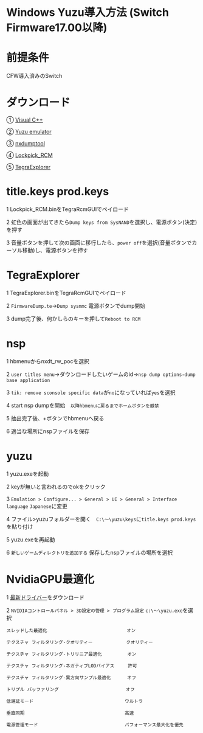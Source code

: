 # Windows Yuzu導入方法 (Switch Firmware17.00以降)
# 前提条件
CFW導入済みのSwitch

# ダウンロード
① [Visual C++](https://learn.microsoft.com/ja-JP/cpp/windows/latest-supported-vc-redist?view=msvc-170#:~:text=https%3A//aka.ms/vs/17/release/vc_redist.x64.exe)

② [Yuzu emulator](https://yuzu-emu.org/downloads/)

③ [nxdumptool](https://github.com/DarkMatterCore/nxdumptool/releases/tag/rewrite-prerelease)

④ [Lockpick_RCM](https://vps.suchmeme.nl/git/mudkip/Lockpick_RCM/releases)

⑤ [TegraExplorer](https://github.com/suchmememanyskill/TegraExplorer/releases/latest)


# title.keys prod.keys
1 Lockpick_RCM.binをTegraRcmGUIでペイロード

2 虹色の画面が出てきたら`Dump keys from SysNAND`を選択し、電源ボタン(決定)を押す

3 音量ボタンを押して次の画面に移行したら、`power off`を選択(音量ボタンでカーソル移動)し、電源ボタンを押す

# TegraExplorer
1 TegraExplorer.binをTegraRcmGUIでペイロード

2 `FirmwareDump.te`→`Dump sysmmc` 電源ボタンでdump開始

3 dump完了後、何かしらのキーを押して`Reboot to RCM`

# nsp
1 hbmenuからnxdt_rw_pocを選択

2 `user titles menu`→ダウンロードしたいゲームのid→`nsp dump options→dump base application`

3 `tik: remove sconsole specific data`が`no`になっていれば`yes`を選択

4 start nsp dumpを開始　`以降hbmenuに戻るまでホームボタンを厳禁`

5 抽出完了後、+ボタンでhbmenuへ戻る

6 適当な場所にnspファイルを保存

# yuzu
1 yuzu.exeを起動

2 keyが無いと言われるのでokをクリック

3 `Emulation > Configure... > General > UI > General > Interface language` `Japanese`に変更

4 ファイル>yuzuフォルダーを開く　`C:\～\yuzu\keys`に`title.keys prod.keys`を貼り付け

5 yuzu.exeを再起動

6 `新しいゲームディレクトリを追加する` 保存したnspファイルの場所を選択

# NvidiaGPU最適化
1 [最新ドライバー](https://www.nvidia.co.jp/Download/index.aspx?lang=jp)をダウンロード

2 `NVIDIAコントロールパネル > 3D設定の管理 > プログラム設定` `c:\～\yuzu.exe`を選択

```
スレッドした最適化　　　　　　　　　　　　  　　    オン
```
```
テクスチャ フィルタリング-クオリティー　　  　　  　クオリティー
```
```
テクスチャ フィルタリング-トリリニア最適化  　　    オン
```
```
テクスチャ フィルタリング-ネガティブLODバイアス     許可
```
```
テクスチャ フィルタリング-異方向サンプル最適化      オフ
```
```
トリプル バッファリング　　　　　　　　　　　　   　オフ
```
```
低遅延モード　　　　　　　　　　　　　　　　　　　  ウルトラ
```
```
垂直同期　　　　　　　　　　　　　　　　　　　　　  高速
```
```
電源管理モード　　　　　　　　　　　　　　　　　　  パフォーマンス最大化を優先
```

